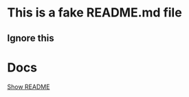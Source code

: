# This is a fake README.md file 

## Ignore this

# Docs

[Show README](../fakedocs/fakelib/README.md)
